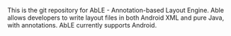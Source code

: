 This is the git repository for AbLE - Annotation-based Layout Engine. Able allows developers to write layout files in both Android XML and pure Java, with annotations. AbLE currently supports Android.
